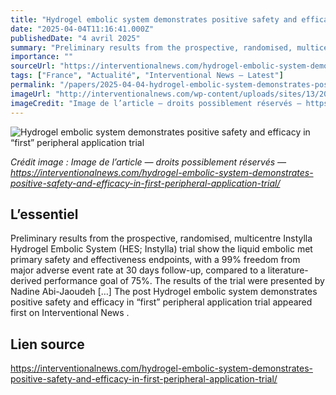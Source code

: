 ```yaml
---
title: "Hydrogel embolic system demonstrates positive safety and efficacy in “first” peripheral application trial"
date: "2025-04-04T11:16:41.000Z"
publishedDate: "4 avril 2025"
summary: "Preliminary results from the prospective, randomised, multicentre Instylla Hydrogel Embolic System (HES; Instylla) trial show the liquid embolic met primary safety and effectiveness endpoints, with a 99% freedom from major adverse event rate at 30 days follow-up, compared to a literature-derived performance goal of 75%. The results of the trial were presented by Nadine Abi-Jaoudeh [&#8230;] The post Hydrogel embolic system demonstrates positive safety and efficacy in “first” peripheral application trial appeared first on Interventional News ."
importance: ""
sourceUrl: "https://interventionalnews.com/hydrogel-embolic-system-demonstrates-positive-safety-and-efficacy-in-first-peripheral-application-trial/"
tags: ["France", "Actualité", "Interventional News — Latest"]
permalink: "/papers/2025-04-04-hydrogel-embolic-system-demonstrates-positive-safety-and-efficacy-in-first-peripheral-application-trial"
imageUrl: "http://interventionalnews.com/wp-content/uploads/sites/13/2025/04/Image-1.jpg"
imageCredit: "Image de l’article — droits possiblement réservés — https://interventionalnews.com/hydrogel-embolic-system-demonstrates-positive-safety-and-efficacy-in-first-peripheral-application-trial/"
---
```


![Hydrogel embolic system demonstrates positive safety and efficacy in “first” peripheral application trial](http://interventionalnews.com/wp-content/uploads/sites/13/2025/04/Image-1.jpg)

*Crédit image : Image de l’article — droits possiblement réservés — https://interventionalnews.com/hydrogel-embolic-system-demonstrates-positive-safety-and-efficacy-in-first-peripheral-application-trial/*

## L’essentiel

Preliminary results from the prospective, randomised, multicentre Instylla Hydrogel Embolic System (HES; Instylla) trial show the liquid embolic met primary safety and effectiveness endpoints, with a 99% freedom from major adverse event rate at 30 days follow-up, compared to a literature-derived performance goal of 75%. The results of the trial were presented by Nadine Abi-Jaoudeh [&#8230;] The post Hydrogel embolic system demonstrates positive safety and efficacy in “first” peripheral application trial appeared first on Interventional News .

## Lien source

https://interventionalnews.com/hydrogel-embolic-system-demonstrates-positive-safety-and-efficacy-in-first-peripheral-application-trial/
